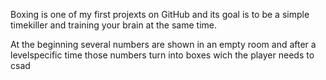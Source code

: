 Boxing is one of my first projexts on GitHub and its goal is to be a simple timekiller and training your brain at the same time.

At the beginning several numbers are shown in an empty room and after a levelspecific time those numbers turn into boxes wich the
player needs to csad

